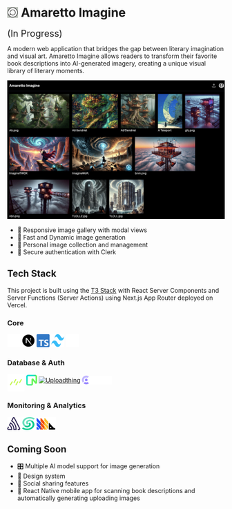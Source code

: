 # <img src="./public/favicon.ico" width="25" height="25" alt="Amaretto Imagine Logo" style="margin-bottom: -2px" /> Amaretto Imagine

<span style="font-size: 1.5em">(In Progress)</span>

A modern web application that bridges the gap between literary imagination and visual art. Amaretto Imagine allows readers to transform their favorite book descriptions into AI-generated imagery, creating a unique visual library of literary moments.

![Amaretto Imagine Example](./assets/DemoImage.jpg)

- 📱 Responsive image gallery with modal views
- 🚀 Fast and Dynamic image generation
- 💾 Personal image collection and management
- 🔐 Secure authentication with Clerk

## Tech Stack

This project is built using the [T3 Stack](https://create.t3.gg/) with React Server Components and Server Functions (Server Actions) using Next.js App Router deployed on Vercel.

### Core

<a href="https://vercel.com" title="Vercel Deployment"><img src="./assets/vercel-icon.svg" width="30" height="30" alt="Vercel" /></a>
<a href="https://nextjs.org" title="Next.js - React Framework"><img src="./assets/nextjs-icon.svg" width="30" height="30" alt="Next.js" /></a>
<a href="https://www.typescriptlang.org" title="TypeScript"><img src="./assets/typescript-icon.svg" width="30" height="30" alt="TypeScript"  /></a>
<a href="https://tailwindcss.com" title="Tailwind CSS"><img src="./assets/tailwind-icon.svg" width="30" height="30" alt="Tailwind CSS"  /></a>
<a href="https://ui.shadcn.com" title="shadcn/ui"><img src="./assets/shadcn-icon.svg" width="30" height="30" alt="shadcn/ui"  /></a>

### Database & Auth

<a href="https://orm.drizzle.team" title="Drizzle ORM"><img src="./assets/drizzle-icon.svg" width="40" height="40" alt="Drizzle ORM" align="top"/></a>
<a href="https://neon.tech" title="Neon Database"><img src="./assets/neon-icon.svg" width="25" height="25" alt="Neon" align="middle" /></a>
<a href="https://uploadthing.com" title="Uploadthing"><img src="https://raw.githubusercontent.com/pingdotgg/uploadthing/main/assets/uploadthing-logo-dark-background.svg" height="20"  alt="Uploadthing" align="middle" /></a>
<a href="https://clerk.com" title="Clerk Auth"><img src="./assets/clerk-icon.svg" height="20" alt="Clerk" align="middle" /></a>

### Monitoring & Analytics

<a href="https://sentry.io" title="Sentry Error Tracking"><img src="./assets/sentry-icon.svg" width="30" height="30" alt="Sentry"  /></a>
<a href="https://upstash.com" title="Upstash Redis & Rate limiting"><img src="./assets/upstash-icon.svg" width="30" height="30" alt="Upstash"  /></a>
<a href="https://posthog.com" title="PostHog Analytics"><img src="./assets/posthog-icon.svg" width="45" height="30" align="bottom" alt="PostHog" align="middle"/></a>

## Coming Soon

- 🎛️ Multiple AI model support for image generation
- 🎨 Design system
- 🔗 Social sharing features
- 📱 React Native mobile app for scanning book descriptions and automatically generating uploading images
